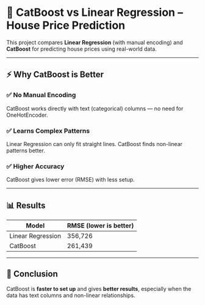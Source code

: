 # 🏡 CatBoost vs Linear Regression – House Price Prediction

This project compares **Linear Regression** (with manual encoding) and **CatBoost** for predicting house prices using real-world data.

---

## ⚡ Why CatBoost is Better

### ✅ No Manual Encoding  
CatBoost works directly with text (categorical) columns — no need for OneHotEncoder.

### ✅ Learns Complex Patterns  
Linear Regression can only fit straight lines. CatBoost finds non-linear patterns better.

### ✅ Higher Accuracy  
CatBoost gives lower error (RMSE) with less setup.

---

## 📊 Results

| Model              | RMSE (lower is better) |
|-------------------|------------------------|
| Linear Regression | 356,726                |
| CatBoost          | 261,439                |

---

## 📌 Conclusion

CatBoost is **faster to set up** and gives **better results**, especially when the data has text columns and non-linear relationships.
